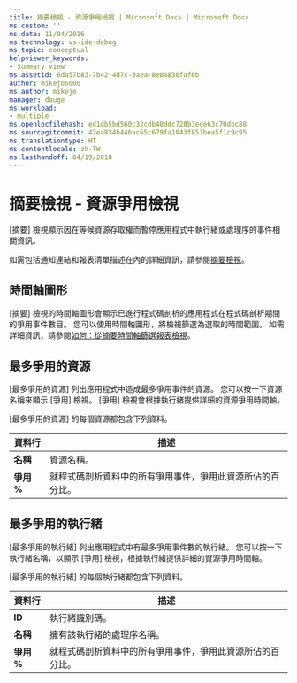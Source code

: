 ```yaml
---
title: 摘要檢視 - 資源爭用檢視 | Microsoft Docs | Microsoft Docs
ms.custom: ''
ms.date: 11/04/2016
ms.technology: vs-ide-debug
ms.topic: conceptual
helpviewer_keywords:
- Summary view
ms.assetid: 6da57b83-7b42-4d7c-9aea-8e0a830faf6b
author: mikejo5000
ms.author: mikejo
manager: douge
ms.workload:
- multiple
ms.openlocfilehash: ed1db5bd560c32cdb40ddc728b3ede63c70dbc88
ms.sourcegitcommit: 42ea834b446ac65c679fa1043f853bea5f1c9c95
ms.translationtype: HT
ms.contentlocale: zh-TW
ms.lasthandoff: 04/19/2018
---
```

# <a name="summary-view---resource-contention-view"></a>摘要檢視 - 資源爭用檢視
[摘要] 檢視顯示因在等候資源存取權而暫停應用程式中執行緒或處理序的事件相關資訊。  
  
 如需包括通知連結和報表清單描述在內的詳細資訊，請參閱[摘要檢視](../profiling/summary-view.md)。  
  
## <a name="timeline-graph"></a>時間軸圖形  
 [摘要] 檢視的時間軸圖形會顯示已進行程式碼剖析的應用程式在程式碼剖析期間的爭用事件數目。 您可以使用時間軸圖形，將檢視篩選為選取的時間範圍。 如需詳細資訊，請參閱[如何：從摘要時間軸篩選報表檢視](../profiling/how-to-filter-report-views-from-the-summary-timeline.md)。  
  
## <a name="most-contended-resources"></a>最多爭用的資源  
 [最多爭用的資源] 列出應用程式中造成最多爭用事件的資源。 您可以按一下資源名稱來顯示 [爭用] 檢視。 [爭用] 檢視會根據執行緒提供詳細的資源爭用時間軸。  
  
 [最多爭用的資源] 的每個資源都包含下列資料。  
  
|資料行|描述|  
|------------|-----------------|  
|**名稱**|資源名稱。|  
|**爭用 %**|就程式碼剖析資料中的所有爭用事件，爭用此資源所佔的百分比。|  
  
## <a name="most-contended-thread"></a>最多爭用的執行緒  
 [最多爭用的執行緒] 列出應用程式中有最多爭用事件數的執行緒。 您可以按一下執行緒名稱，以顯示 [爭用] 檢視，根據執行緒提供詳細的資源爭用時間軸。  
  
 [最多爭用的執行緒] 的每個執行緒都包含下列資料。  
  
|資料行|描述|  
|------------|-----------------|  
|**ID**|執行緒識別碼。|  
|**名稱**|擁有該執行緒的處理序名稱。|  
|**爭用 %**|就程式碼剖析資料中的所有爭用事件，爭用此資源所佔的百分比。|